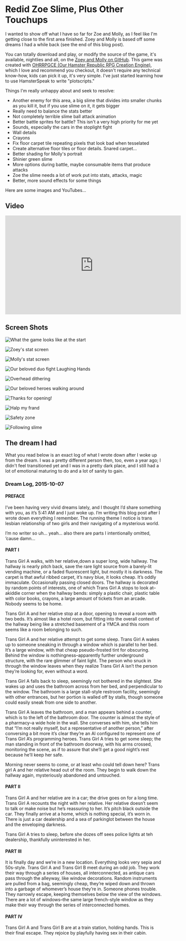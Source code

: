 # Redid Zoe Slime, Plus Other Touchups

I wanted to show off what I have so far for Zoe and Molly, as I feel
like I'm getting close to the first area finished. Zoey and Molly is
based off some dreams I had a while back (see the end of this blog post).

You can totally download and play, or modify the source of the game, it's
available, nightlies and all, on the
<a href="https://github.com/lily-seabreeze/zoe-and-molly">Zoey and Molly
on GitHub</a>. This game was created with <a href="http://rpg.hamsterrepublic.com/ohrrpgce/Main_Page">OHRRPGCE (Our Hamster Republic RPG Creation Engine)</a>,
which I love and recommend you checkout,
it doesn't require any technical know-how, kids can pick it up, it's very
simple. I've just started learning how to use HamsterSpeak to write "plotscripts."

Things I'm really unhappy about and seek to resolve:

  * Another enemy for this area, a big slime that divides into smaller chunks
    as you kill it, but if you use slime on it, it gets bigger
  * Really need to balance the stats better
  * Not completely terrible slime ball attack animation
  * Better battle sprites for battle? This isn't a very high priority for me yet
  * Sounds, especially the cars in the stoplight fight
  * Wall details
  * Crayons
  * Fix floor carpet tile repeating pixels that look bad when tesselated
  * Create alternative floor tiles or floor details. Snared carpet...
  * Better shading for Molly's portrait
  * Shinier green slime
  * More options during battle, maybe consumable items that produce attacks
  * Zoe the slime needs a lot of work put into stats, attacks, magic
  * Better, more sound effects for some things

Here are some images and YouTubes...

## Video

<iframe width="560" height="315" src="https://www.youtube.com/embed/A-H0K6YcaFM" frameborder="0" allowfullscreen></iframe>

## Screen Shots

![What the game looks like at the start](game-start.png)

![Zoey's stat screen](zoey-stats.png)

![Molly's stat screen](molly-stats.png)

![Our beloved duo fight Laughing Hands](fight-hands.png)

![Overhead dithering](overhead-dithering.png)

![Our beloved heroes walking around](heroes-walk.png)

![Thanks for opening!](thanks-for-opening.png)

![Halp my frand](help-frand.png)

![Safety zone](full-safe-zone.png)

![Following slime](follow-slime.png)

## The dream I had

What you read below is an exact log of what I wrote down after I woke up from the dream.
I was a pretty different person then, too, even a year ago; I didn't feel transitioned
yet and I was in a pretty dark place, and I still had a lot of emotional maturing to do
and a lot of sanity to gain.

### Dream Log, 2015-10-07

#### PREFACE

I’ve been having very vivid dreams lately, and I thought I’d share something with you, as it’s 5:41 AM and I just woke up. I’m writing this blog post after I wrote down everything I remember. The running theme I notice is trans lesbian relationship of two girls and their navigating of a mysterious world.

I’m no writer so uh… yeah… also there are parts I intentionally omitted, ’cause damn…

#### PART I

Trans Girl A walks, with her relative,down a super long, wide hallway. The hallway is nearly pitch back, save the rare light source from a barely-lit vending machine, or a faded fluorescent light, but mostly it is darkness. The carpet is that awful ribbed carpet, it’s navy blue, it looks cheap. It’s oddly immaculate. Occasionally passing closed doors. The hallway is decorated by random points of interests, one of which Trans Girl A stops to look at–akiddie corner when the hallway bends: simply a plastic chair, plastic table with color books, crayons, a large amount of tickets from an arcade. Nobody seems to be home.

Trans Girl A and her relative stop at a door, opening to reveal a room with two beds. It’s almost like a hotel room, but fitting into the overall context of the hallway being like a stretched basement of a YMCA and this room seems like a room belonging to such.

Trans Girl A and her relative attempt to get some sleep. Trans Girl A wakes up to someone sneaking in through a window which is parallel to her bed. It’s a large window, with that cheap pseudo-frosted tint for obscuring. Behind the window is nothingness–apparently further underground structure, with the rare glimmer of faint light. The person who snuck in through the window leaves when they realize Trans Girl A isn’t the person they’re looking for, even without a word.

Trans Girl A falls back to sleep, seemingly not bothered in the slightest. She wakes up and uses the bathroom across from her bed, and perpendicular to the window. The bathroom is a large stall-style restroom facility, seemingly with other entrances, but her portion is walled off by stalls, though someone could easily sneak from one side to another.

Trans Girl A leaves the bathroom, and a man appears behind a counter, which is to the left of the bathroom door. The counter is almost the style of a pharmacy–a wide hole in the wall. She converses with him, she tells him that “I’m not really myself, but a representative of another person,” after conversing a bit more it’s clear they’re an AI configured to represent one of Trans Girl A’s programming heroes. Trans Girl A tries to get some sleep; the man standing in front of the bathroom doorway, with his arms crossed, monitoring the scene, as if to assure that she’ll get a good night’s rest because he’ll keep her safe.

Morning never seems to come, or at least who could tell down here? Trans girl A and her relative head out of the room. They begin to walk down the hallway again, mysteriously abandoned and untouched.

#### PART II

Trans Girl A and her relative are in a car; the drive goes on for a long time. Trans Girl A recounts the night with her relative. Her relative doesn’t seem to talk or make noise but he’s reassuring to her. It’s pitch black outside the car. They finally arrive at a home, which is nothing special, it’s worn in. There is just a car dealership and a sea of parkinglot between the house and the enveloping darkness.

Trans Girl A tries to sleep, before she dozes off sees police lights at teh dealership, thankfully uninterested in her.

#### PART III

It is finally day and we’re in a new location. Everything looks very sepia and 50s-style. Trans Girl A and Trans Girl B meet during an odd job. They work their way through a series of houses, all interconnected, as antique cars pass through the alleyway, like window decorations. Random instruments are pulled from a bag, seemingly cheap, they’re wiped down and thrown into a garbage of whomever’s house they’re in. Someone phones trouble. They narrowly escape, keeping themselves below the view of the windows. There are a lot of windows–the same large french-style window as they make their way through the series of interconnected homes.

#### PART IV

Trans Girl A and Trans Girl B are at a train station, holding hands. This is their final escape. They rejoice by playfully having sex in their cabin.
